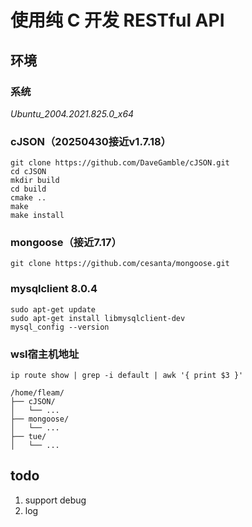 # 使用纯 C 开发 RESTful API

## 环境

### 系统 

*Ubuntu_2004.2021.825.0_x64*

### cJSON（20250430接近v1.7.18）

```
git clone https://github.com/DaveGamble/cJSON.git
cd cJSON
mkdir build
cd build
cmake ..
make
make install
```

### mongoose（接近7.17）

```
git clone https://github.com/cesanta/mongoose.git
```

### mysqlclient 8.0.4

```
sudo apt-get update
sudo apt-get install libmysqlclient-dev
mysql_config --version
```

### wsl宿主机地址

```
ip route show | grep -i default | awk '{ print $3 }'
```
```
/home/fleam/
├── cJSON/
│   └── ...
├── mongoose/
│   └── ...
├── tue/
│   └── ...
```

## todo

1. support debug
2. log